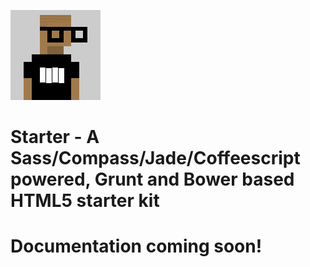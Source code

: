 [![Starter](dist/logo.png)](https://github.com/lanceguyatt/Starter)

# Starter - A Sass/Compass/Jade/Coffeescript powered, Grunt and Bower based HTML5 starter kit

# Documentation coming soon!
